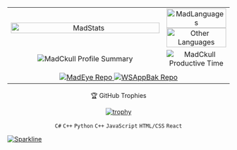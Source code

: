 <!-- Git Stats and Languages -->
<div align="center">
  <table border="0" cellspacing="0" cellpadding="0" style="border-collapse: collapse; margin: 0px;">
    <tr>
      <td align="center" width="70%" >
        <!-- GitHub Stats -->
        <picture>
          <!-- Source for dark mode -->
          <source 
            srcset="https://github-readme-stats.vercel.app/api?username=MadCkull&show_icons=true&theme=transparent&count_private=true&hide_border=true&title_color=9932CC&icon_color=9932CC&text_color=c9d1d9" 
            media="(prefers-color-scheme: dark)" />
          <!-- Source for light mode -->
          <source 
            srcset="https://github-readme-stats.vercel.app/api?username=MadCkull&show_icons=true&theme=transparent&count_private=true&hide_border=true&title_color=FF6F61&icon_color=FF6F61&text_color=4A4A4A&bg_color=F7F9FC" 
            media="(prefers-color-scheme: light)" />
          <!-- Default image fallback (light mode) -->
          <img 
            width="100%" 
            srcset="https://github-readme-stats.vercel.app/api?username=MadCkull&show_icons=true&theme=transparent&count_private=true&hide_border=true&title_color=FF6F61&icon_color=FF6F61&text_color=4A4A4A&bg_color=F7F9FC" 
            alt="MadStats" />
        </picture>
      </td>
      <!-- Languages -->
      <td align="center" width="30%">
        <!-- Most Used Languages -->
        <picture>
          <!-- Source for dark mode -->
          <source 
            srcset="https://github-readme-stats.vercel.app/api/top-langs/?username=MadCkull&hide=html&layout=compact&hide_border=true&title_color=9932CC&text_color=c9d1d9&bg_color=0d1117" 
            media="(prefers-color-scheme: dark)" />
          <!-- Source for light mode -->
          <source 
            srcset="https://github-readme-stats.vercel.app/api/top-langs/?username=MadCkull&hide=html&layout=compact&hide_border=true&title_color=FF6F61&text_color=4A4A4A&bg_color=F7F9FC" 
            media="(prefers-color-scheme: light)" />
          <!-- Default image fallback -->
          <img 
            width="100%" 
            srcset="https://github-readme-stats.vercel.app/api/top-langs/?username=MadCkull&hide=html&layout=compact&hide_border=true&title_color=FF6F61&text_color=4A4A4A&bg_color=F7F9FC" 
            alt="MadLanguages" />
        </picture>
        <!-- Other Languages -->
        <picture>
          <!-- Source for dark mode -->
          <source 
            srcset="https://github-readme-stats.vercel.app/api/top-langs/?username=Naereen&custom_title=Other%20Languages&hide=html&layout=compact&hide_border=true&title_color=9932CC&text_color=c9d1d9&bg_color=0d1117" 
            media="(prefers-color-scheme: dark)" />
          <!-- Source for light mode -->
          <source 
            srcset="https://github-readme-stats.vercel.app/api/top-langs/?username=Naereen&hide=html&layout=compact&hide_border=true&title_color=FF6F61&text_color=4A4A4A&bg_color=F7F9FC" 
            media="(prefers-color-scheme: light)" />
          <!-- Default image fallback -->
          <img 
            width="100%" 
            srcset="https://github-readme-stats.vercel.app/api/top-langs/?username=Naereen&hide=html&layout=compact&hide_border=true&title_color=FF6F61&text_color=4A4A4A&bg_color=F7F9FC" 
            alt="Other Languages" />
        </picture>
      </td>
    </tr>
    <tr>
      <td align="center" width="70%" >
        <!-- GitHub 2nd Stats -->
        <picture>
          <!-- Source for dark mode -->
          <source 
            srcset="http://github-profile-summary-cards.vercel.app/api/cards/profile-details?username=MadCkull&theme=tokyonight"
            media="(prefers-color-scheme: dark)" />
          <!-- Source for light mode -->
          <source 
            srcset="http://github-profile-summary-cards.vercel.app/api/cards/profile-details?username=MadCkull&theme=aura_dark"
            media="(prefers-color-scheme: light)" />
          <!-- Default image fallback (light mode) -->
          <img 
            src="http://github-profile-summary-cards.vercel.app/api/cards/profile-details?username=MadCkull&theme=aura_dark" 
            alt="MadCkull Profile Summary" />
        </picture>
      </td>
      <!-- GitHub Commit Stats -->
      <td align="center" width="30%">
        <!-- Commit Stats -->
        <picture>
          <!-- Source for dark mode -->
          <source 
            srcset="http://github-profile-summary-cards.vercel.app/api/cards/productive-time?username=MadCkull&theme=tokyonight&utcOffset=5"
            media="(prefers-color-scheme: dark)" />
          <!-- Source for light mode -->
          <source 
            srcset="http://github-profile-summary-cards.vercel.app/api/cards/productive-time?username=MadCkull&theme=aura_dark&utcOffset=5"
            media="(prefers-color-scheme: light)" />
          <!-- Default image fallback (light mode) -->
          <img 
            src="http://github-profile-summary-cards.vercel.app/api/cards/productive-time?username=MadCkull&theme=aura_dark&utcOffset=5" 
            alt="MadCkull Productive Time" />
        </picture>
      </td>
    </tr>
    <tr>
      <td>
      </td>
    </tr>
    <!-- Top Repositories -->
    <tr align="center">
      <td colspan="2">
        <a href="https://github.com/MadCkull/MadEye">
          <picture>
            <!-- Source for dark mode -->
            <source 
              srcset="https://github-readme-stats.vercel.app/api/pin/?username=MadCkull&repo=MadEye&hide_border=true&title_color=9932CC&text_color=c9d1d9&bg_color=0d1117" 
              media="(prefers-color-scheme: dark)" />
            <!-- Source for light mode -->
            <source 
              srcset="https://github-readme-stats.vercel.app/api/pin/?username=MadCkull&repo=MadEyehide_border=true&title_color=FF6F61&text_color=4A4A4A&bg_color=F7F9FC" 
              media="(prefers-color-scheme: light)" />
            <!-- Default image fallback (light mode) -->
            <img 
              src="https://github-readme-stats.vercel.app/api/pin/?username=MadCkull&repo=MadEye&hide_border=true&title_color=FF6F61&text_color=4A4A4A&bg_color=F7F9FC" 
              alt="MadEye Repo" />
          </picture>
        </a>
        <a href="https://github.com/MadCkull/WSAppBak">
          <picture>
            <!-- Source for dark mode -->
            <source 
              srcset="https://github-readme-stats.vercel.app/api/pin/?username=MadCkull&repo=WSAppBak&hide_border=true&title_color=9932CC&text_color=c9d1d9&bg_color=0d1117" 
              media="(prefers-color-scheme: dark)" />
            <!-- Source for light mode -->
            <source 
              srcset="https://github-readme-stats.vercel.app/api/pin/?username=MadCkull&repo=WSAppBak&hide_border=true&title_color=FF6F61&text_color=4A4A4A&bg_color=F7F9FC" 
              media="(prefers-color-scheme: light)" />
            <!-- Default image fallback (light mode) -->
            <img 
              src="https://github-readme-stats.vercel.app/api/pin/?username=MadCkull&repo=WSAppBak&hide_border=true&title_color=FF6F61&text_color=4A4A4A&bg_color=F7F9FC" 
              alt="WSAppBak Repo" />
          </picture>
        </a>
      </td>
    </tr>
  </table>
</div>

<br>

<div align="center">
🏆 GitHub Trophies

[![trophy](https://github-profile-trophy.vercel.app/?username=MadCkull&theme=darkhub&no-frame=true&row=1&column=7)](https://github.com/ryo-ma/github-profile-trophy)

</div>

 <div align="center">

`C#` `C++` `Python` `C++` `JavaScript` `HTML/CSS` `React`

 </div>

[![Sparkline](https://stars.medv.io/Naereen/badges.svg)](https://stars.medv.io/Naereen/badges)

